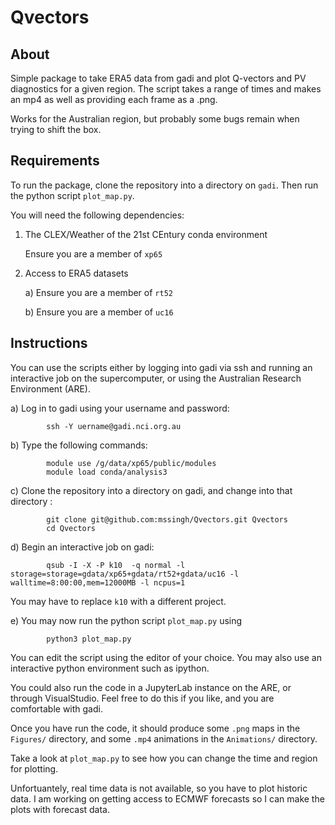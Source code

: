# Qvectors

## About

Simple package to take ERA5 data from gadi and plot Q-vectors and PV diagnostics for a given region. 
The script takes a range of times and makes an mp4 as well as providing each frame as a .png.

Works for the Australian region, but probably some bugs remain when trying to shift the box.

## Requirements

To run the package, clone the repository into a directory on `gadi`. Then run the python script
`plot_map.py`.

You will need the following dependencies:

1) The CLEX/Weather of the 21st CEntury conda environment

	Ensure you are a member of `xp65`

2) Access to ERA5 datasets

	a) Ensure you are a member of `rt52`

	b) Ensure you are a member of `uc16`


## Instructions

You can use the scripts either by logging into gadi via ssh and running an interactive job on the
supercomputer, or using the Australian Research Environment (ARE).

a) Log in to gadi using your username and password:

```
		ssh -Y uername@gadi.nci.org.au
```

b) Type the following commands:
```
		module use /g/data/xp65/public/modules
		module load conda/analysis3
```

c) Clone the repository into a directory on gadi, and change into that directory :
```
		git clone git@github.com:mssingh/Qvectors.git Qvectors
		cd Qvectors
```

d) Begin an interactive job on gadi:
```
		qsub -I -X -P k10  -q normal -l storage=storage=gdata/xp65+gdata/rt52+gdata/uc16 -l walltime=8:00:00,mem=12000MB -l ncpus=1
```

You may have to replace `k10` with a different project.

e) You may now run the python script `plot_map.py` using
```
		python3 plot_map.py
```

You can edit the script using the editor of your choice. You may also use an interactive
python environment such as ipython.

You could also run the code in a JupyterLab instance on the ARE, or through VisualStudio.
Feel free to do this if you like, and you are comfortable with gadi.

Once you have run the code, it should produce some `.png` maps in the `Figures/` directory, and some 
`.mp4` animations in the `Animations/` directory. 

Take a look at `plot_map.py` to see how you can change the time and region for plotting. 

Unfortuantely, real time data is not available, so you have to plot historic data. I am working 
on getting access to ECMWF forecasts so I can make the plots with forecast data.



